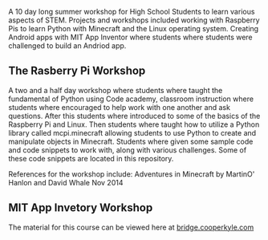 A 10 day long summer workshop for High School Students to learn various aspects of STEM. Projects and workshops included working with Raspberry Pis to learn Python with Minecraft and the Linux operating system. Creating Android apps with MIT App Inventor where students where students were challenged to build an Andriod app. 

## The Rasberry Pi Workshop

A two and a half day workshop where students where taught the fundamental of Python using Code academy, classroom instruction where students where encouraged to help work with one another and ask questions. After this students where introduced to some of the basics of the Raspberry Pi and Linux. Then students where taught how to utilize a Python library called mcpi.minecraft allowing students to use Python to create and manipulate objects in Minecraft. Students where given some sample code and code snippets to work with, along with various challenges. Some of these code snippets are located in this repository. 

References for the workshop include: Adventures in Minecraft by MartinO' Hanlon and David Whale Nov 2014

## MIT App Invetory Workshop

The material for this course can be viewed here at [bridge.cooperkyle.com](http://bridge.cooperkyle.com)

